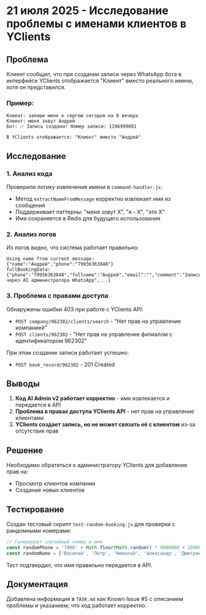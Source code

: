 # 21 июля 2025 - Исследование проблемы с именами клиентов в YClients

## Проблема

Клиент сообщил, что при создании записи через WhatsApp бота в интерфейсе YClients отображается "Клиент" вместо реального имени, хотя он представился.

### Пример:
```
Клиент: запиши меня к сергею сегодня на 8 вечера
Клиент: меня зовут Андрей
Бот: ✅ Запись создана! Номер записи: 1196999691

В YClients отображается: "Клиент" вместо "Андрей"
```

## Исследование

### 1. Анализ кода

Проверили логику извлечения имени в `command-handler.js`:
- Метод `extractNameFromMessage` корректно извлекает имя из сообщения
- Поддерживает паттерны: "меня зовут X", "я - X", "это X"
- Имя сохраняется в Redis для будущего использования

### 2. Анализ логов

Из логов видно, что система работает правильно:
```
Using name from current message: {"name":"Андрей","phone":"79936363848"}
fullBookingData: {"phone":"79936363848","fullname":"Андрей","email":"","comment":"Запись через AI администратора WhatsApp",...}
```

### 3. Проблема с правами доступа

Обнаружены ошибки 403 при работе с YClients API:
- `POST company/962302/clients/search` - "Нет прав на управление компанией"
- `POST clients/962302` - "Нет прав на управление филиалом с идентификатором 962302"

При этом создание записи работает успешно:
- `POST book_record/962302` - 201 Created

## Выводы

1. **Код AI Admin v2 работает корректно** - имя извлекается и передается в API
2. **Проблема в правах доступа YClients API** - нет прав на управление клиентами
3. **YClients создает запись, но не может связать её с клиентом** из-за отсутствия прав

## Решение

Необходимо обратиться к администратору YClients для добавления прав на:
- Просмотр клиентов компании
- Создание новых клиентов

## Тестирование

Создан тестовый скрипт `test-random-booking.js` для проверки с рандомными номерами:
```javascript
// Генерирует случайный номер и имя
const randomPhone = '7900' + Math.floor(Math.random() * 9000000 + 1000000);
const randomName = ['Василий', 'Петр', 'Николай', 'Александр', 'Дмитрий'][Math.floor(Math.random() * 5)];
```

Тест подтвердил, что имя правильно передается в API.

## Документация

Добавлена информация в `TASK.md` как Known Issue #5 с описанием проблемы и указанием, что код работает корректно.